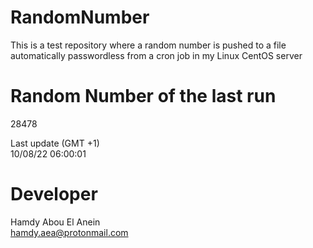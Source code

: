 # RandomNumber    
This is a test repository where a random number is pushed to a file automatically passwordless from a cron job in my Linux CentOS server    
# Random Number of the last run   
28478
      
Last update (GMT +1)    
10/08/22 06:00:01
# Developer    
Hamdy Abou El Anein   
hamdy.aea@protonmail.com
